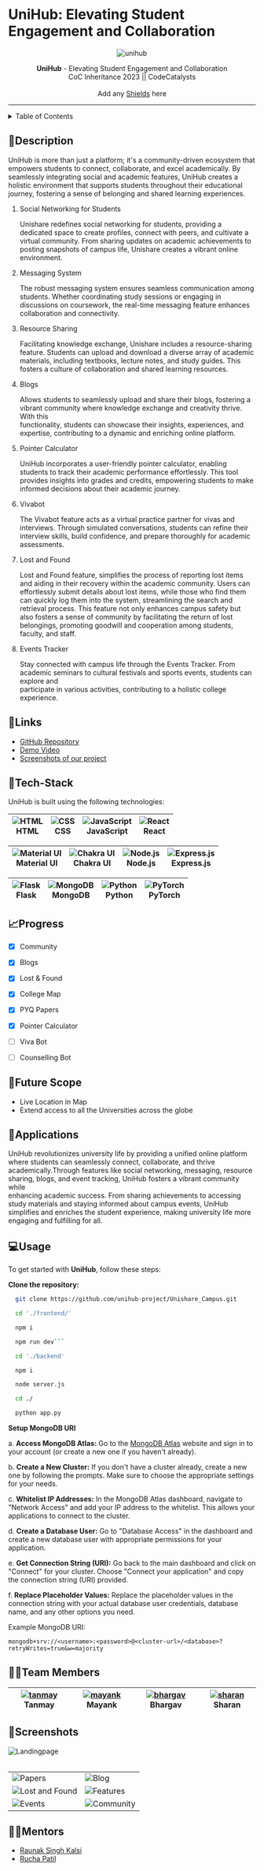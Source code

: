 <h1 gn="center"><span style="blue">UniHub</span>: Elevating Student Engagement and Collaboration</h1>


<p align="center">
  <img src="https://i.ibb.co/DD7Ndp6/unihub.png" alt="unihub">
</p>

<div align="center">
   <strong>UniHub</strong> - Elevating Student Engagement and Collaboration<br>
  CoC Inheritance 2023 || CodeCatalysts <br> <br>
  Add any <a href="https://shields.io/">Shields</a> here
</div>
<hr>

<details>
<summary>Table of Contents</summary>

- [Description](#description)
- [Links](#links)
- [Tech Stack](#tech-stack)
- [Progress](#progress)
- [Future Scope](#future-scope)
- [Applications](#applications)
- [Project Setup](#project-setup)
- [Usage](#usage)
- [Team Members](#team-members)
- [Screenshots](#screenshots)
- [Mentors](#mentors)

</details>

## 📝Description

UniHub is more than just a platform; it's a community-driven ecosystem that empowers students to connect, collaborate, and excel academically. By seamlessly integrating social and academic features, UniHub creates a holistic environment that supports students throughout their educational journey, fostering a sense of belonging and shared learning experiences.

1. Social Networking for Students

    Unishare redefines social networking for students, providing a dedicated space to create profiles, connect with peers, and cultivate a virtual community. From     sharing updates on academic achievements to posting snapshots of campus life, Unishare creates a vibrant online environment.

2. Messaging System

    The robust messaging system ensures seamless communication among students. Whether coordinating study sessions or engaging in discussions on coursework, the       real-time messaging feature enhances collaboration and connectivity.

3. Resource Sharing

    Facilitating knowledge exchange, Unishare includes a resource-sharing feature. Students can upload and download a diverse array of academic materials,             including textbooks, lecture notes, and study guides. This fosters a culture of collaboration and shared learning resources.

4. Blogs

     Allows students to seamlessly upload and share their blogs, fostering a vibrant community where knowledge exchange and creativity thrive. With this   
     functionality, students can showcase their insights, experiences, and expertise, contributing to a dynamic and enriching online platform.

6. Pointer Calculator 

    UniHub incorporates a user-friendly pointer calculator, enabling students to track their academic performance effortlessly. This tool provides insights into       grades and credits, empowering students to make informed decisions about their academic journey.

7. Vivabot

    The Vivabot feature acts as a virtual practice partner for vivas and interviews. Through simulated conversations, students can refine their interview skills,      build confidence, and prepare thoroughly for academic assessments.

8. Lost and Found

    Lost and Found feature, simplifies the process of reporting lost items and aiding in their recovery within the academic community. Users can effortlessly          submit details about lost items, while those who find them can quickly log them into the system, streamlining the search and retrieval process. This feature       not only enhances campus safety but also fosters a sense of community by facilitating the return of lost belongings, promoting goodwill and cooperation among      students, faculty, and staff.

9. Events Tracker

    Stay connected with campus life through the Events Tracker. From academic seminars to cultural festivals and sports events, students can explore and     
    participate in various activities, contributing to a holistic college experience.

## 🔗Links

- [GitHub Repository](https://github.com/SharanRP/Unishare_Campus)
- [Demo Video](https://github.com/SharanRP/Unishare_Campus/assets/136159249/9695b73d-3f7b-46e8-898b-c2392381434e)
- [Screenshots of our project](https://drive.google.com/drive/u/0/folders/1RxFUxI9_3M9gTJIQuU6pPJSteH_EVnKO)

## 🤖Tech-Stack

UniHub is built using the following technologies:
<div align="center">
  
| ![HTML](https://img.icons8.com/color/36/000000/html-5--v1.png) <div> HTML </div> | ![CSS](https://img.icons8.com/color/36/000000/css3.png)<div> CSS </div>| ![JavaScript](https://img.icons8.com/color/36/000000/javascript--v1.png)<div> JavaScript </div> | ![React](https://img.icons8.com/color/36/000000/react-native.png)<div> React </div> |
| --- | --- | --- | --- |

| ![Material UI](https://img.icons8.com/color/36/000000/material-ui.png)<div> Material UI</div> | ![Chakra UI](https://img.icons8.com/color/36/000000/chakra-ui.png)<div> Chakra UI</div> | ![Node.js](https://img.icons8.com/color/36/000000/nodejs.png) <div> Node.js </div> | ![Express.js](https://img.icons8.com/color/36/000000/express.png) <div>Express.js</div> |
| --- | --- | --- | --- |

| ![Flask](https://img.icons8.com/fluent/36/000000/flask.png)<div> Flask </div>| ![MongoDB](https://img.icons8.com/color/36/000000/mongodb.png)<div> MongoDB </div>| ![Python](https://img.icons8.com/color/36/000000/python--v2.png)<div> Python </div>| ![PyTorch](https://www.vectorlogo.zone/logos/pytorch/pytorch-icon.svg)<div> PyTorch </div>|
| --- | --- | --- | --- |

</div>

## 📈Progress

- [x] Community
- [x] Blogs
- [x] Lost & Found
- [x] College Map 
- [x] PYQ Papers
- [x] Pointer Calculator 

- [ ] Viva Bot 
- [ ] Counselling Bot

## 🔮Future Scope

- Live Location in Map
- Extend access to all the Universities across the globe

## 💸Applications

   UniHub revolutionizes university life by providing a unified online platform where students can seamlessly connect, collaborate, and thrive     
   academically.Through  features like social networking, messaging, resource sharing, blogs, and event tracking, UniHub fosters a vibrant community while   
   enhancing academic success. From sharing achievements to accessing study materials and staying informed about campus events, UniHub simplifies and enriches the    student  experience, making university life more engaging and fulfilling for all.

## 💻Usage

To get started with **UniHub**, follow these steps:

**Clone the repository:**
  ```bash
    git clone https://github.com/unihub-project/Unishare_Campus.git
```

  ```bash
    cd './frontend/'
```
  ```bash
    npm i
```

  ```bash
    npm run dev```
```

   ```bash
     cd './backend'
```

  ```bash
    npm i
```

   ```bash
     node server.js
```

   ```bash
     cd ./
```

   ```bash
     python app.py
```


**Setup MongoDB URI**

a. **Access MongoDB Atlas:** Go to the [MongoDB Atlas](https://www.mongodb.com/cloud/atlas) website and sign in to your account (or create a new one if you haven't already).

b. **Create a New Cluster:** If you don't have a cluster already, create a new one by following the prompts. Make sure to choose the appropriate settings for your needs.

c. **Whitelist IP Addresses:** In the MongoDB Atlas dashboard, navigate to "Network Access" and add your IP address to the whitelist. This allows your applications to connect to the cluster.

d. **Create a Database User:** Go to "Database Access" in the dashboard and create a new database user with appropriate permissions for your application.

e. **Get Connection String (URI):** Go back to the main dashboard and click on "Connect" for your cluster. Choose "Connect your application" and copy the connection string (URI) provided.

f. **Replace Placeholder Values:** Replace the placeholder values in the connection string with your actual database user credentials, database name, and any other options you need.

Example MongoDB URI:

```plaintext
mongodb+srv://<username>:<password>@<cluster-url>/<database>?retryWrites=true&w=majority
```

## 👨‍💻Team Members

<div align="center">
  
| [![tanmay](https://api.multiavatar.com/tanmay.svg)](https://github.com/tanmaymene21) Tanmay | [![mayank](https://api.multiavatar.com/mayanklegend.svg)](https://github.com/MayankPalan2004) Mayank | [![bhargav](https://api.multiavatar.com/ac.svg)](https://github.com/bhargav2402) Bhargav | [![sharan](https://api.multiavatar.com/zephyrusS.svg)](https://github.com/SharanRP) Sharan |
| --- | --- | --- | --- |


</div>

## 📱Screenshots
<img src="https://github.com/SharanRP/Unishare_Campus/assets/136159249/d7f68250-8e23-4312-82f9-062857a85dc3" alt="Landingpage"/> 
<br>
<table>
  <tr>
    <td> <img src="https://github.com/SharanRP/Unishare_Campus/assets/136159249/6bc9860a-4970-44b3-a83e-5bb18071a0b9" alt="Papers" "/> </td>
    <td> <img src="https://github.com/SharanRP/Unishare_Campus/assets/136159249/bfb53ea4-a4a5-403e-b399-5e926ab9238f" alt="Blog" "/> </td>
  </tr>
  <br>
  <tr>
    <td> <img src="https://github.com/SharanRP/Unishare_Campus/assets/136159249/e9afaee0-6490-4fb1-ab1e-f8115055af1e" alt="Lost and Found"/> </td>
    <td> <img src="https://github.com/SharanRP/Unishare_Campus/assets/136159249/d7ea7661-5505-45bd-bcaa-678bb139261f" alt="Features" /> </td>
  </tr>
  <tr>
    <td> <img src="https://github.com/SharanRP/Unishare_Campus/assets/136159249/3a51d982-4412-4cbe-a244-aabd49505842" alt="Events" /> </td>
    <td> <img src="https://github.com/SharanRP/Unishare_Campus/assets/136159249/a07b7f1c-58e7-4769-afdf-e1ed7c9e0a31" alt="Community" /> </td>
  </tr>
</table>

## 👨‍🏫Mentors

- [Raunak Singh Kalsi](https://github.com/)
- [Rucha Patil](https://github.com/)
